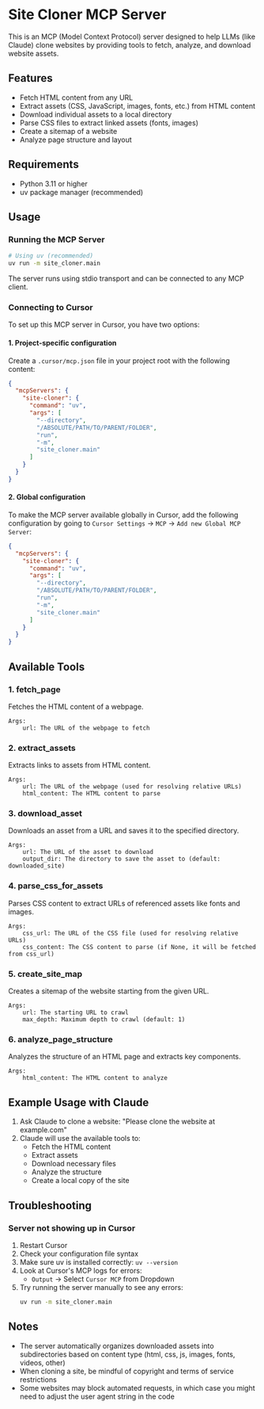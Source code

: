 # Site Cloner MCP Server

This is an MCP (Model Context Protocol) server designed to help LLMs (like Claude) clone websites by providing tools to fetch, analyze, and download website assets.

## Features

- Fetch HTML content from any URL
- Extract assets (CSS, JavaScript, images, fonts, etc.) from HTML content
- Download individual assets to a local directory
- Parse CSS files to extract linked assets (fonts, images)
- Create a sitemap of a website
- Analyze page structure and layout

## Requirements

- Python 3.11 or higher
- uv package manager (recommended)

## Usage

### Running the MCP Server

```bash
# Using uv (recommended)
uv run -m site_cloner.main
```

The server runs using stdio transport and can be connected to any MCP client.

### Connecting to Cursor

To set up this MCP server in Cursor, you have two options:

#### 1. Project-specific configuration

Create a `.cursor/mcp.json` file in your project root with the following content:

```json
{
  "mcpServers": {
    "site-cloner": {
      "command": "uv",
      "args": [
        "--directory",
        "/ABSOLUTE/PATH/TO/PARENT/FOLDER",
        "run",
        "-m",
        "site_cloner.main"
      ]
    }
  }
}
```

#### 2. Global configuration

To make the MCP server available globally in Cursor, add the following configuration by going to `Cursor Settings` → `MCP` → `Add new Global MCP Server`:

```json
{
  "mcpServers": {
    "site-cloner": {
      "command": "uv",
      "args": [
        "--directory",
        "/ABSOLUTE/PATH/TO/PARENT/FOLDER",
        "run",
        "-m",
        "site_cloner.main"
      ]
    }
  }
}
```

## Available Tools

### 1. fetch_page

Fetches the HTML content of a webpage.

```
Args:
    url: The URL of the webpage to fetch
```

### 2. extract_assets

Extracts links to assets from HTML content.

```
Args:
    url: The URL of the webpage (used for resolving relative URLs)
    html_content: The HTML content to parse
```

### 3. download_asset

Downloads an asset from a URL and saves it to the specified directory.

```
Args:
    url: The URL of the asset to download
    output_dir: The directory to save the asset to (default: downloaded_site)
```

### 4. parse_css_for_assets

Parses CSS content to extract URLs of referenced assets like fonts and images.

```
Args:
    css_url: The URL of the CSS file (used for resolving relative URLs)
    css_content: The CSS content to parse (if None, it will be fetched from css_url)
```

### 5. create_site_map

Creates a sitemap of the website starting from the given URL.

```
Args:
    url: The starting URL to crawl
    max_depth: Maximum depth to crawl (default: 1)
```

### 6. analyze_page_structure

Analyzes the structure of an HTML page and extracts key components.

```
Args:
    html_content: The HTML content to analyze
```

## Example Usage with Claude

1. Ask Claude to clone a website: "Please clone the website at example.com"
2. Claude will use the available tools to:
   - Fetch the HTML content
   - Extract assets
   - Download necessary files
   - Analyze the structure
   - Create a local copy of the site

## Troubleshooting

### Server not showing up in Cursor

1. Restart Cursor
2. Check your configuration file syntax
3. Make sure uv is installed correctly: `uv --version`
4. Look at Cursor's MCP logs for errors:
   - `Output` → Select `Cursor MCP` from Dropdown
5. Try running the server manually to see any errors:
   ```bash
   uv run -m site_cloner.main
   ```

## Notes

- The server automatically organizes downloaded assets into subdirectories based on content type (html, css, js, images, fonts, videos, other)
- When cloning a site, be mindful of copyright and terms of service restrictions
- Some websites may block automated requests, in which case you might need to adjust the user agent string in the code

